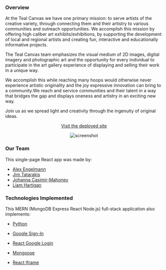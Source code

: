 ### Overview

At the Teal Canvas we have one primary mission: to serve artists of the creative variety, through connecting them and their artistry to various communities and outreach opportunities. We accomplish this mission by offering high caliber art exhibits/exhibitions, by supporting the development of local and regional artists and creating fun, interactive and educationally informative projects.

The Teal Canvas team emphasizes the visual medium of 2D images, digital imagery and photographic art and the opportunity for every individual to participate in the art gallery experience of displaying and selling their work in a unique way.

We accomplish this while reaching many hoops would otherwise never experience artistic originality and the joy expressive innovation can bring to a community.We reach and service communities and their talent in a way that bridges the gap and displays oneness and artistry in an exciting new way.

Join us as we spread light and creativity through the ingenuity of original ideas.

<p align="center"><a href=https://teal-canvas.herokuapp.com> Visit the deployed site</a></p>

<p align="center">
  <img alt="screenshot" src=https://github.com/alex-engelmann/project-3/blob/master/misc/homepage.PNG>
</p>

### Our Team

This single-page React app was made by:

* [Alex Engelmann](https://github.com/alex-engelmann)
* [Jim Tatarakis](https://github.com/JimTatarakis)
* [Johanna Casimir-Mahoney](https://github.com/JohannaCasimirMahoney)
* [Liam Hartigan](https://github.com/VanillaCoder)



### Technologies Implemented

This MERN (MongoDB Express React Node.js) full-stack application also implements:

   * [Python](https://www.python.org/)

   * [Google Sign-In](https://developers.google.com/identity/sign-in/web/)

   * [React Google Login](https://www.npmjs.com/package/react-google-login)
   
   * [Mongoose](https://mongoosejs.com/)
   
   * [React Iframe](https://www.npmjs.com/package/react-iframe)

 

